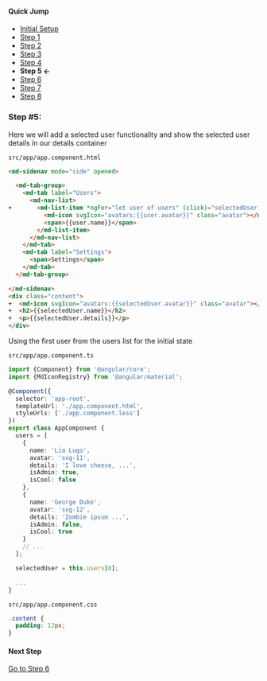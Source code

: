 #### Quick Jump ####
* [Initial Setup](./INITIAL_SETUP.md)
* [Step 1](./STEP_1.md)
* [Step 2](./STEP_2.md)
* [Step 3](./STEP_3.md)
* [Step 4](./STEP_4.md)
* **Step 5 <-**
* [Step 6](./STEP_6.md)
* [Step 7](./STEP_7.md)
* [Step 8](./STEP_8.md)

### Step #5:

Here we will add a selected user functionality and show the selected user details in our details container

`src/app/app.component.html`
```html
<md-sidenav mode="side" opened>

  <md-tab-group>
    <md-tab label="Users">
      <md-nav-list>
+       <md-list-item *ngFor="let user of users" (click)="selectedUser = user">
          <md-icon svgIcon="avatars:{{user.avatar}}" class="avatar"></md-icon>
          <span>{{user.name}}</span>
        </md-list-item>
      </md-nav-list>
    </md-tab>
    <md-tab label="Settings">
      <span>Settings</span>
    </md-tab>
  </md-tab-group>

</md-sidenav>
<div class="content">
+  <md-icon svgIcon="avatars:{{selectedUser.avatar}}" class="avatar"></md-icon>
+  <h2>{{selectedUser.name}}</h2>
+  <p>{{selectedUser.details}}</p>
</div>
```

Using the first user from the users list for the initial state

`src/app/app.component.ts`
```ts
import {Component} from '@angular/core';
import {MdIconRegistry} from '@angular/material';

@Component({
  selector: 'app-root',
  templateUrl: './app.component.html',
  styleUrls: ['./app.component.less']
})
export class AppComponent {
  users = [
    {
      name: 'Lia Lugo',
      avatar: 'svg-11',
      details: 'I love cheese, ...',
      isAdmin: true,
      isCool: false
    },
    {
      name: 'George Duke',
      avatar: 'svg-12',
      details: 'Zombie ipsum ...',
      isAdmin: false,
      isCool: true
    }
    // ...
  ];

  selectedUser = this.users[0];

  ...
}

```

`src/app/app.component.css`
```css
.content {
  padding: 12px;
}
```

#### Next Step
[Go to Step 6](./STEP_6.md)

